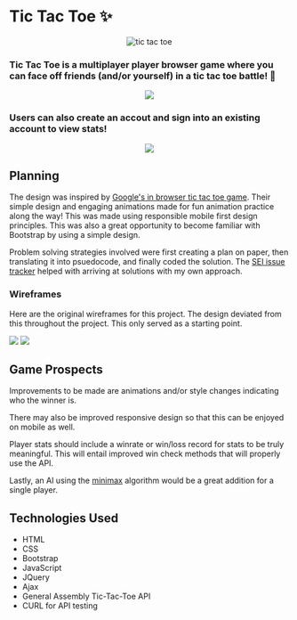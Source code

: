 # Tic Tac Toe ✨

<p align=center>
<img src="https://thumbs.gfycat.com/FairParallelAddax-size_restricted.gif" alt="tic tac toe" title="tic tac toe">
</p>

### Tic Tac Toe is a multiplayer player browser game where you can face off friends (and/or yourself) in a tic tac toe battle! 💪


<p align=center>
<img src="https://thumbs.gfycat.com/SlimPracticalChrysalis-small.gif">
</p>


### Users can also create an accout and sign into an existing account to view stats!

<p align=center>
<img src="https://thumbs.gfycat.com/ThoseAlienatedHorsemouse-small.gif">
</p>

## Planning
The design was inspired by [Google's in browser tic tac toe game](https://www.google.com/search?hl=en&source=hp&ei=rtIaXevbFqOOgge_95joDw&q=tic+tac+toe&oq=tic+tac+toe&gs_l=psy-ab.3..0l10.714.1723..1817...0.0..0.62.594.11......0....1..gws-wiz.....0..0i131j0i10.D3ny-Yte1nw). Their simple design and engaging animations made for fun animation practice along the way! This was made using responsible mobile first design principles. This was also a great opportunity to become familiar with Bootstrap by using a simple design.

Problem solving strategies involved were first creating a plan on paper, then translating it into psuedocode, and finally coded the solution. The [SEI issue tracker](https://git.generalassemb.ly/ga-wdi-boston/game-project/issues) helped with arriving at solutions with my own approach.

### Wireframes
Here are the original wireframes for this project. The design deviated from this throughout the project. This only served as a starting point.

<img src="https://i.imgur.com/4krLLTkl.jpg">
<img src="https://i.imgur.com/OjTHAVd.jpg">

## Game Prospects
Improvements to be made are animations and/or style changes indicating who the winner is.

There may also be improved responsive design so that this can be enjoyed on mobile as well.

Player stats should include a winrate or win/loss record for stats to be truly meaningful. This will entail improved win check methods that will properly use the API.

Lastly, an AI using the [minimax](https://en.wikipedia.org/wiki/Minimax) algorithm would be a great addition for a single player.

## Technologies Used
* HTML
* CSS
* Bootstrap
* JavaScript
* JQuery
* Ajax
* General Assembly Tic-Tac-Toe API
* CURL for API testing
